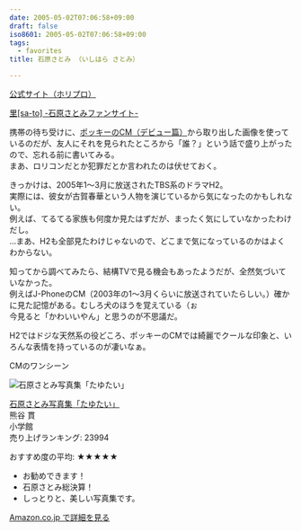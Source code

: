 ```yaml
---
date: 2005-05-02T07:06:58+09:00
draft: false
iso8601: 2005-05-02T07:06:58+09:00
tags:
  - favorites
title: 石原さとみ （いしはら さとみ）

---
```


[公式サイト（ホリプロ）](http://www.horipro.co.jp/talent/PF070/)

[里[sa-to] -石原さとみファンサイト-](http://www.imgcb.com/sato/)

携帯の待ち受けに、[ポッキーのCM（デビュー篇）](http://www.glico.co.jp/pocky/cm/index_p.htm)から取り出した画像を使っているのだが、友人にそれを見られたところから「誰？」という話で盛り上がったので、忘れる前に書いてみる。  
まあ、ロリコンだとか犯罪だとか言われたのは伏せておく。

きっかけは、2005年1～3月に放送されたTBS系のドラマH2。  
実際には、彼女が古賀春華という人物を演じているから気になったのかもしれない。  
例えば、てるてる家族も何度か見たはずだが、まったく気にしていなかったわけだし。  
…まあ、H2も全部見たわけじゃないので、どこまで気になっているのかはよくわからない。

知ってから調べてみたら、結構TVで見る機会もあったようだが、全然気づいていなかった。  
例えばJ-PhoneのCM（2003年の1～3月くらいに放送されていたらしい。）確かに見た記憶がある。むしろ犬のほうを覚えている（ぉ  
今見ると「かわいいやん」と思うのが不思議だ。

H2ではドジな天然系の役どころ、ポッキーのCMでは綺麗でクールな印象と、いろんな表情を持っているのが凄いなぁ。

CMのワンシーン

![石原さとみ写真集「たゆたい」](http://images-jp.amazon.com/images/P/4093637024.09.MZZZZZZZ.jpg)

[石原さとみ写真集「たゆたい」](http://www.amazon.co.jp/exec/obidos/ASIN/4093637024/nqounet-22/ref=nosim/)  
熊谷 貫  
小学館  
売り上げランキング: 23994  

おすすめ度の平均: ★★★★★  
- お勧めできます！  
- 石原さとみ総決算！  
- しっとりと、美しい写真集です。

[Amazon.co.jp で詳細を見る](http://www.amazon.co.jp/exec/obidos/ASIN/4093637024/nqounet-22/ref=nosim/)
